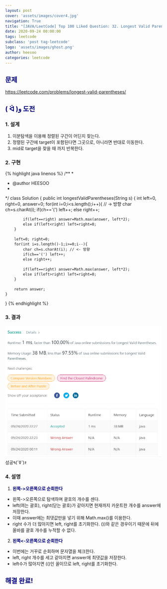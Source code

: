 ```yaml
---
layout: post
cover: 'assets/images/cover4.jpg'
navigation: True
title: "[JAVA/LeetCode] Top 100 Liked Question: 32. Longest Valid Parentheses"
date: 2020-09-24 00:00:00
tags: leetcode
subclass: 'post tag-leetcode'
logo: 'assets/images/ghost.png'
author: heesoo
categories: leetcode
---
```

## <span style="color:navy">문제</span>
<https://leetcode.com/problems/longest-valid-parentheses/>

## <span style="color:navy">( ᐛ )و 도전</span>

### 1. 설계
1. 이분탐색을 이용해 정렬된 구간이 어딘지 찾는다.
2. 정렬된 구간에 target이 포함된다면 그곳으로, 아니라면 반대로 이동한다.
3. mid로 target을 찾을 때 까지 반복한다.

### 2. 구현 
{% highlight java linenos %}
/**
 *
 * @author HEESOO
 *
 */
class Solution {
    public int longestValidParentheses(String s) {
        int left=0, right=0, answer=0;
        for(int i=0;i<s.length();i++){ // -> 방향
            char ch=s.charAt(i);
            if(ch=='(') left++;
            else right++;
            
            if(left==right) answer=Math.max(answer, left*2);
            else if(left<right) left=right=0;
        }
        
        left=0; right=0;
        for(int i=s.length()-1;i>=0;i--){
            char ch=s.charAt(i); // <- 방향
            if(ch=='(') left++;
            else right++;
            
            if(left==right) answer=Math.max(answer, left*2);
            else if(left>right) left=right=0;
        }
        
        return answer;
    }
}
{% endhighlight %}

### 3. 결과
![실행결과](./assets/images/200924_2.PNG)
성공٩(˘◊˘)۶  


### 4. 설명
1. **<span style="color:navy">왼쪽->오른쪽으로 순회한다</span>**
- 왼쪽->오른쪽으로 탐색하며 괄호의 개수를 센다.
- left(여는 괄호), right(닫는 괄호)가 같아지면 현재까지 카운트한 개수를 answer에 저장한다.
- 이때 answer에는 최댓값만을 넣기 위해 Math.max()를 이용한다.
- right 수가 더 많아지면 left, right를 초기화한다. ())와 같은 경우이기 때문에 뒤에 올바를 괄호 개수를 누적할 수 없다.

2. **<span style="color:navy">왼쪽<-오른쪽으로 순회한다</span>** 
- 이번에는 거꾸로 순회하며 문자열을 체크한다.
- left, right 개수를 세고 같아지면 answer에 최댓값을 저장한다.
- left수가 많아지면 (()인 꼴이므로 left, right를 초기화한다.
  
## <span style="color:navy">해결 완료!</span>
